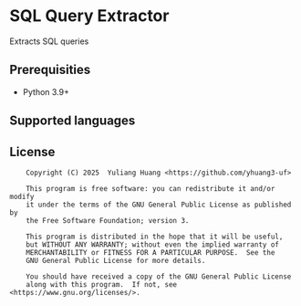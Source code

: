 # SQL Query Extractor
Extracts SQL queries

## Prerequisities
 - Python 3.9+

## Supported languages

## License
```
    Copyright (C) 2025  Yuliang Huang <https://github.com/yhuang3-uf>

    This program is free software: you can redistribute it and/or modify
    it under the terms of the GNU General Public License as published by
    the Free Software Foundation; version 3.

    This program is distributed in the hope that it will be useful,
    but WITHOUT ANY WARRANTY; without even the implied warranty of
    MERCHANTABILITY or FITNESS FOR A PARTICULAR PURPOSE.  See the
    GNU General Public License for more details.

    You should have received a copy of the GNU General Public License
    along with this program.  If not, see <https://www.gnu.org/licenses/>.
```
